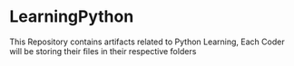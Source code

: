 # LearningPython
This Repository contains artifacts related to Python Learning, Each Coder will be storing their files in their respective folders
